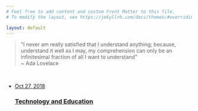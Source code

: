 ```yaml
---
# Feel free to add content and custom Front Matter to this file.
# To modify the layout, see https://jekyllrb.com/docs/themes/#overriding-theme-defaults

layout: default
---
```

<div>
<div class="quote">
  <blockquote>"I never am really satisfied that I understand anything; because, understand it well as I may, my comprehension can only be an infinitesimal fraction of all I want to understand"<br>~ Ada Lovelace</blockquote>
</div>
<br>
<div class="recent-posts">
  <ul class="post-list">
  <div class="card-wrapper">
  <a class="post-link" href="{{ site.baseurl }}{% post_url 2018-10-27-techeducation %}">
  <li class="card"><span class="post-meta">Oct 27, 2018</span>
    <h3 class="card-link">Technology and Education</h3>
      </li>
    </a>
    </div>
  </ul>
  </div>
  </div>

